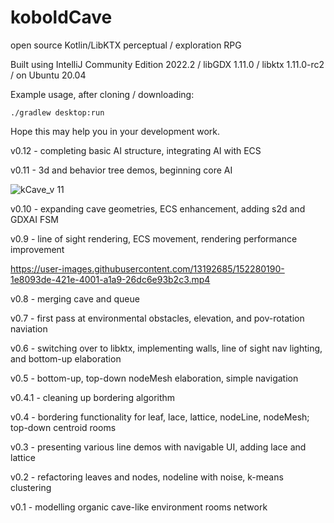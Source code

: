 # koboldCave
open source Kotlin/LibKTX perceptual / exploration RPG

Built using IntelliJ Community Edition 2022.2 / libGDX 1.11.0 / libktx 1.11.0-rc2 / on Ubuntu 20.04

Example usage, after cloning / downloading:

```./gradlew desktop:run```

Hope this may help you in your development work.

v0.12 - completing basic AI structure, integrating AI with ECS

v0.11 - 3d and behavior tree demos, beginning core AI

![kCave_v 11](https://user-images.githubusercontent.com/13192685/160516071-a47f2748-bbed-45a1-8211-0ccf2dc4b611.png)

v0.10 - expanding cave geometries, ECS enhancement, adding s2d and GDXAI FSM

v0.9 - line of sight rendering, ECS movement, rendering performance improvement

https://user-images.githubusercontent.com/13192685/152280190-1e8093de-421e-4001-a1a9-26dc6e93b2c3.mp4

v0.8 - merging cave and queue

v0.7 - first pass at environmental obstacles, elevation, and pov-rotation naviation

v0.6 - switching over to libktx, implementing walls, line of sight nav lighting, and bottom-up elaboration

v0.5 - bottom-up, top-down nodeMesh elaboration, simple navigation

v0.4.1 - cleaning up bordering algorithm

v0.4 - bordering functionality for leaf, lace, lattice, nodeLine, nodeMesh; top-down centroid rooms

v0.3 - presenting various line demos with navigable UI, adding lace and lattice

v0.2 - refactoring leaves and nodes, nodeline with noise, k-means clustering

v0.1 - modelling organic cave-like environment rooms network
